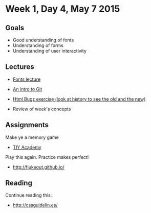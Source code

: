 # Week 1, Day 4, May 7 2015

## Goals

- Good understanding of fonts
- Understanding of forms
- Understanding of user interactivity

## Lectures

- [Fonts lecture](https://github.com/tiy-durham-fe-cohort4/resources/blob/master/lessons/fonts-101.md)

- [An intro to Git](https://github.com/tiy-durham-fe-cohort4/resources/blob/master/lessons/forms.md)

- [Html Bugz exercise (look at history to see the old and the new)](https://github.com/tiy-durham-fe-cohort4/resources/tree/master/htmlbugs)

- Review of week's concepts

## Assignments

Make ye a memory game

- [TIY Academy](https://github.com/tiy-durham-fe-cohort4/resources/blob/master/assignments/tiy-academy-layout.md)

Play this again. Practice makes perfect!

- http://flukeout.github.io/

## Reading

Continue reading this:

- http://cssguidelin.es/
